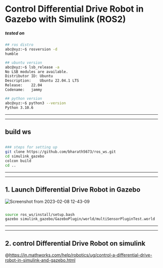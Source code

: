 # Control Differential Drive Robot in Gazebo with Simulink (ROS2)


##### tested on
```bash
## ros distro
abc@xyz:~$ rosversion -d
humble

## ubuntu version
abc@xyz:~$ lsb_release -a
No LSB modules are available.
Distributor ID:	Ubuntu
Description:	Ubuntu 22.04.1 LTS
Release:	22.04
Codename:	jammy

## python version
abc@xyz:~$ python3 --version
Python 3.10.6


```
___
___

##  build ws
```bash

### steps for setting up
git clone https://github.com/bharath5673/ros_ws.git
cd simulink_gazebo
colcon build
cd ..


```

___
___

## 1. Launch Differential Drive Robot in Gazebo


![Screenshot from 2023-02-08 12-43-09](https://user-images.githubusercontent.com/33729709/217466410-17ab40cf-a431-4618-9bdb-fac7f3305e0b.png)


```bash

source ros_ws/install/setup.bash
gazebo simulink_gazebo/GazeboPlugin/world/multiSensorPluginTest.world

```

___
___

## 2. control Differential Drive Robot on simulink

@https://in.mathworks.com/help/robotics/ug/control-a-differential-drive-robot-in-simulink-and-gazebo.html
